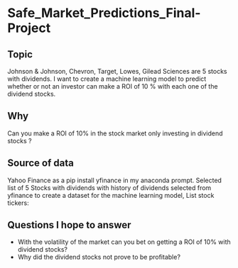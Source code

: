 # Safe_Market_Predictions_Final-Project
## Topic 
Johnson & Johnson, Chevron, Target, Lowes, Gilead Sciences are 5 stocks with dividends. I want to create a machine learning model to predict whether or not an investor can make a ROI of 10 % with each one of the dividend stocks.
## Why 
Can you make a ROI of 10% in the stock market only investing in dividend stocks ? 
## Source of data
Yahoo Finance as a pip install yfinance in my anaconda prompt. Selected list of 5 Stocks with dividends with history of dividends selected from yfinance to create a dataset for the machine learning model, List stock tickers:
## Questions I hope to answer
* With the volatility of the market can you bet on getting a ROI of 10% with dividend stocks? 
* Why did the dividend stocks not prove to be profitable?
